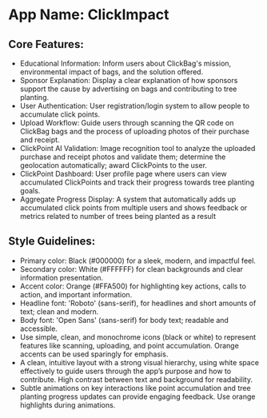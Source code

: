 # **App Name**: ClickImpact

## Core Features:

- Educational Information: Inform users about ClickBag's mission, environmental impact of bags, and the solution offered.
- Sponsor Explanation: Display a clear explanation of how sponsors support the cause by advertising on bags and contributing to tree planting.
- User Authentication: User registration/login system to allow people to accumulate click points.
- Upload Workflow: Guide users through scanning the QR code on ClickBag bags and the process of uploading photos of their purchase and receipt.
- ClickPoint AI Validation: Image recognition tool to analyze the uploaded purchase and receipt photos and validate them; determine the geolocation automatically; award ClickPoints to the user.
- ClickPoint Dashboard: User profile page where users can view accumulated ClickPoints and track their progress towards tree planting goals.
- Aggregate Progress Display: A system that automatically adds up accumulated click points from multiple users and shows feedback or metrics related to number of trees being planted as a result

## Style Guidelines:

- Primary color: Black (#000000) for a sleek, modern, and impactful feel.
- Secondary color: White (#FFFFFF) for clean backgrounds and clear information presentation.
- Accent color: Orange (#FFA500) for highlighting key actions, calls to action, and important information.
- Headline font: 'Roboto' (sans-serif), for headlines and short amounts of text; clean and modern.
- Body font: 'Open Sans' (sans-serif) for body text; readable and accessible.
- Use simple, clean, and monochrome icons (black or white) to represent features like scanning, uploading, and point accumulation. Orange accents can be used sparingly for emphasis.
- A clean, intuitive layout with a strong visual hierarchy, using white space effectively to guide users through the app’s purpose and how to contribute. High contrast between text and background for readability.
- Subtle animations on key interactions like point accumulation and tree planting progress updates can provide engaging feedback. Use orange highlights during animations.